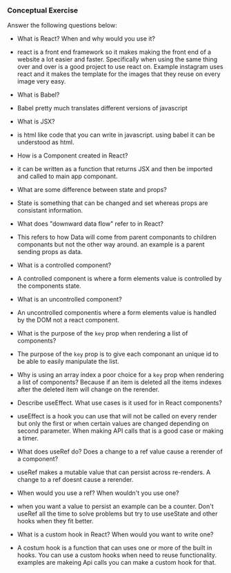 ### Conceptual Exercise

Answer the following questions below:

- What is React? When and why would you use it?
- react is a front end framework so it makes making the front end of a website a lot easier and faster. Specifically when using the same thing over and over is a good project to use react on. Example instagram uses react and it makes the template for the images that they reuse on every image very easy.

- What is Babel?
- Babel pretty much translates different versions of javascript 

- What is JSX?
- is html like code that you can write in javascript. using babel it can be understood as html.

- How is a Component created in React?
- it can be written as a function that returns JSX and then be imported and called to main app componant. 

- What are some difference between state and props?
- State is something that can be changed and set whereas props are consistant information.

- What does "downward data flow" refer to in React?
- This refers to how Data will come from parent componants to children componants but not the other way around. an example is a parent sending props as data.

- What is a controlled component?
- A controlled component is where a form elements value is controlled by the components state.

- What is an uncontrolled component?
- An uncontrolled componentis where a form elements value is handled by the DOM not a react component.

- What is the purpose of the `key` prop when rendering a list of components?
- The purpose of the `key` prop is to give each componant an unique id to be able to easily manipulate the list.

- Why is using an array index a poor choice for a `key` prop when rendering a list of components? Because if an item is deleted all the items indexes after the deleted item will change on the rerender.

- Describe useEffect.  What use cases is it used for in React components?
- useEffect is a hook you can use that will not be called on every render but only the first or when certain values are changed depending on second parameter. When making API calls that is a good case or making a timer.

- What does useRef do?  Does a change to a ref value cause a rerender of a component?
- useRef makes a mutable value that can persist across re-renders. A change to a ref doesnt cause a rerender.

- When would you use a ref? When wouldn't you use one?
- when you want a value to persist an example can be a counter. Don't useRef all the time to solve problems but try to use useState and other hooks when they fit better.

- What is a custom hook in React? When would you want to write one?
- A costum hook is a function that can uses one or more of the built in hooks. You can use a custom hooks when need to reuse functionality. examples are makeing Api calls you can make a custom hook for that.
